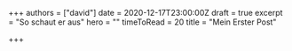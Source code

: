 +++
authors = ["david"]
date = 2020-12-17T23:00:00Z
draft = true
excerpt = "So schaut er aus"
hero = ""
timeToRead = 20
title = "Mein Erster Post"

+++
